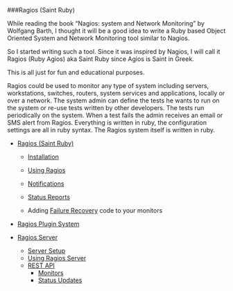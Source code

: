 ###Ragios (Saint Ruby)


While reading the book “Nagios: system and Network Monitoring” by Wolfgang Barth, I thought it will be a good idea to write a Ruby based Object Oriented System and Network Monitoring tool similar to Nagios.

So I started writing such a tool. Since it was inspired by Nagios, I will call it Ragios (Ruby Agios) aka Saint Ruby since Agios is Saint in Greek.

This is all just for fun and educational purposes.

Ragios could be used to monitor any type of system including servers, workstations, switches, routers, system services and applications, locally or over a network. The system admin can define the tests he wants to run on the system or re-use tests written by other developers. The tests run periodically on the system. When a test fails the admin receives an email or SMS alert from Ragios. Everything is written in ruby, the configuration settings are all in ruby syntax. The Ragios system itself is written in ruby.

* [Ragios (Saint Ruby)](http://www.whisperservers.com/ragios/ragios-saint-ruby/)

   + [Installation](http://www.whisperservers.com/ragios/ragios-saint-ruby/installation/) 
 
   + [Using Ragios](http://www.whisperservers.com/ragios/ragios-saint-ruby/using-ragios/)

   + [Notifications](http://www.whisperservers.com/ragios/ragios-saint-ruby/notifications/)

   + [Status Reports](http://www.whisperservers.com/ragios/ragios-saint-ruby/status-reports/)

   + Adding [Failure Recovery](http://www.whisperservers.com/ragios/ragios-saint-ruby/adding-failure-recovery-code-to-monitors/) code to your monitors
* [Ragios Plugin System](http://www.whisperservers.com/ragios/ragios-plugin-system/)
* [Ragios Server](http://www.whisperservers.com/ragios/ragios-server/)
   + [Server Setup](http://www.whisperservers.com/ragios/server-setup/) 
   + [Using Ragios Server](http://www.whisperservers.com/ragios/usage/) 
   + [REST API](http://www.whisperservers.com/ragios/ragios-rest-api/)
     * [Monitors](http://www.whisperservers.com/ragios/monitors-api/) 
     * [Status Updates](http://www.whisperservers.com/ragios/status-updates-api/) 
    
